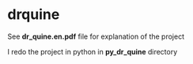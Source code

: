 # drquine

See **dr_quine.en.pdf** file for explanation of the project

I redo the project in python in **py_dr_quine** directory
